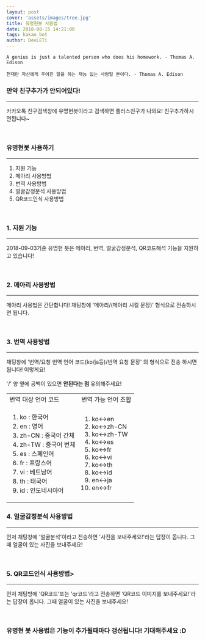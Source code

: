 ```yaml
---
layout: post
cover: 'assets/images/tree.jpg'
title: 유명현봇 사용법
date: 2018-08-15 14:21:00
tags: kakao_bot
author: DevLETi
---
```



```
A genius is just a talented person who does his homework. - Thomas A. Edison

천재란 자신에게 주어진 일을 하는 재능 있는 사람일 뿐이다. - Thomas A. Edison
```


### 만약 친구추가가 안되어있다!
<hr />

<p>카카오톡 친구검색창에 유명현봇이라고 검색하면 플러스친구가 나와요! 친구추가하시면됩니다~</p>


<br/>

<h3>유명현봇 사용하기</h3>
<hr />


<ol>
<li>지원 기능</li>
<li>메아리 사용방법</li>
<li>번역 사용방법</li>
<li>얼굴감정분석 사용방법</li>
<li>QR코드인식 사용방법</li>
</ol>


<br/>

<h3>1. 지원 기능</h3>
<hr />

<p>2018-09-03기준 유명현 봇은 메아리, 번역, 얼굴감정분석, QR코드해석 기능을 지원하고 있습니다!</p>

<br />


<h3>2. 메아리 사용방법</h3>
<hr />

<p>메아리 사용법은 간단합니다! 채팅창에 '메아리/(메아리 시킬 문장)' 형식으로 전송하시면 됩니다.</p>


<br/>

<h3>3. 번역 사용방법</h3>
<hr/>

<p>채팅창에 '번역/요청 번역 언어 코드(ko/ja등)/번역 요청 문장' 의 형식으로 전송 하시면 됩니다! 이렇게요!<br/>
<amp-img src="{{ site.baseurl }}assets/bot_ex/trans_ex.png" width="128" height="220" layout="responsive" alt="" class="mb3"></amp-img><br/>
'/' 양 옆에 공백이 있으면 <strong>안된다는 점</strong> 유의해주세요!</p>
<table>
  <tr>
    <td>번역 대상 언어 코드</td>
    <td>번역 가능 언어 조합</td>
  </tr>
  <tr>
    <td> <ol><li>ko : 한국어</li> <li>en : 영어</li > <li>zh-CN : 중국어 간체</li> <li>zh-TW : 중국어 번체</li> <li>es : 스페인어</li> <li>fr : 프랑스어</li> <li>vi : 베트남어</li> <li>th : 태국어</li> <li>id : 인도네시아어</li></ol> </td>
    <td><ol> <li>ko<->en</li> <li>ko<->zh-CN</li> <li>ko<->zh-TW</li> <li>ko<->es</li> <li>ko<->fr</li> <li>ko<->vi</li> <li>ko<->th</li> <li>ko<->id</li> <li>en<->ja</li> <li>en<->fr</li> </ol></td>
  </tr>
</table>

<h3>4. 얼굴감정분석 사용방법</h3>
<hr/>


<p>먼저 채팅창에 '얼굴분석'이라고 전송하면 '사진을 보내주세요!'라는 답장이 옵니다. 그때 얼굴이 있는 사진을 보내주세요!</p>
<amp-img src="{{ site.baseurl }}assets/bot_ex/gamsung_ex.png" width="191" height="516" layout="responsive" alt="" class="mb3"></amp-img><br/>

<h3>5. QR코드인식 사용방법></h3>
<hr/>


<p>먼저 채팅방에 'QR코드'또는 'qr코드'라고 전송하면 'QR코드 이미지를 보내주세요!'라는 답장이 옵니다. 그때 얼굴이 있는 사진을 보내주세요!</p>
<amp-img src="{{ site.baseurl }}assets/bot_ex/qrcode_ex.png" width="262" height="413" layout="responsive" alt="" class="mb3"></amp-img><br/>

<h3>유명현 봇 사용법은 기능이 추가될때마다 갱신됩니다! 기대해주세요 :D</h3>
